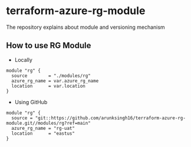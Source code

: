 # terraform-azure-rg-module
The repository explains about module and versioning mechanism

## How to use RG Module

- Locally
```
module "rg" {
  source        = "./modules/rg"
  azure_rg_name = var.azure_rg_name
  location      = var.location
}
```

- Using GitHub
```
module "rg" {
  source = "git::https://github.com/arunksingh16/terraform-azure-rg-module.git//modules/rg?ref=main"
  azure_rg_name = "rg-uat"
  location      = "eastus"
}
``` 
